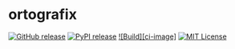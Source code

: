 # ortografix
[![GitHub release][release-image]][release-url]
[![PyPI release][pypi-image]][pypi-url]
[![Build][ci-image]][build-url]
[![MIT License][license-image]][license-url]


[release-image]:https://img.shields.io/github/release/akb89/ortografix.svg?style=flat-square
[release-url]:https://github.com/akb89/ortografix/releases/latest
[pypi-image]:https://img.shields.io/pypi/v/ortografix.svg?style=flat-square
[pypi-url]:https://pypi.org/project/ortografix/
[build-image]:https://img.shields.io/github/workflow/status/akb89/ortografix/CI?style=flat-square
[build-url]:https://github.com/akb89/ortografix/actions?query=workflow%3ACI
[license-image]:http://img.shields.io/badge/license-MIT-000000.svg?style=flat-square
[license-url]:LICENSE.txt

